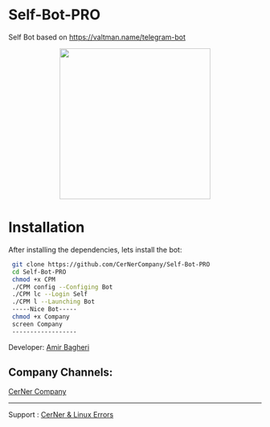 
# Self-Bot-PRO
Self Bot based on https://valtman.name/telegram-bot
 
 
 
 <div align="center"><a href="https://t.me/CerNerCompany"><img src="http://s8.picofile.com/file/8312881426/photo_2017_09_19_11_51_39.jpg" width="300"></a></div>


# Installation
After installing the dependencies, lets install the bot:
```bash
 git clone https://github.com/CerNerCompany/Self-Bot-PRO
 cd Self-Bot-PRO
 chmod +x CPM
 ./CPM config --Configing Bot
 ./CPM lc --Login Self
 ./CPM l --Launching Bot
 -----Nice Bot-----
 chmod +x Company
 screen Company
 ------------------
```
Developer:
[Amir Bagheri](https://github.com/Codelua)

Company Channels:
--------------------
[CerNer Company](https://t.me/CerNerCompany)

-------------------
Support : [CerNer & Linux Errors](https://t.me/joinchat/Ix7AWEwh0QIdXNaA_oKnng)

